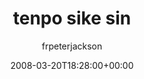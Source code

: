---
title: 'tenpo sike sin'
posts: 3
hash: 't357'
author: 'frpeterjackson'
date: 2008-03-20T18:28:00+00:00
sources:
  - http://forums.tokipona.org/viewtopic.php%3Ft=357.html
---